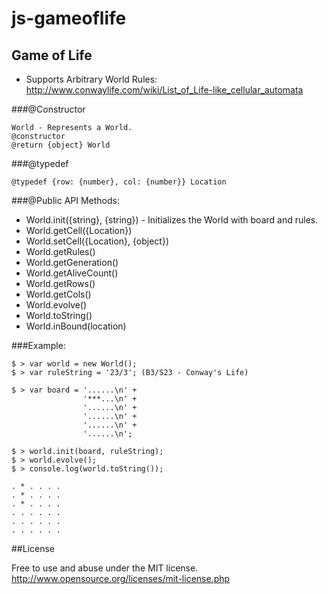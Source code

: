 # js-gameoflife

## Game of Life
+ Supports Arbitrary World Rules: http://www.conwaylife.com/wiki/List_of_Life-like_cellular_automata

###@Constructor
```
World - Represents a World.
@constructor
@return {object} World
```
###@typedef
```
@typedef {row: {number}, col: {number}} Location
```

###@Public API Methods:
+ World.init({string}, {string}) - Initializes the World with board and rules.
+ World.getCell({Location})
+ World.setCell({Location}, {object})
+ World.getRules()
+ World.getGeneration()
+ World.getAliveCount()
+ World.getRows()
+ World.getCols()
+ World.evolve()
+ World.toString()
+ World.inBound(location)

###Example:

```
$ > var world = new World();
$ > var ruleString = '23/3'; (B3/S23 - Conway's Life)
 
$ > var board = '......\n' +
             	'***...\n' +
             	'......\n' +
             	'......\n' +
             	'......\n' +
             	'......\n';
 
$ > world.init(board, ruleString);
$ > world.evolve();
$ > console.log(world.toString());
 
. * . . . .
. * . . . .
. * . . . .
. . . . . .
. . . . . .
. . . . . .
```

##License

Free to use and abuse under the MIT license.
http://www.opensource.org/licenses/mit-license.php
